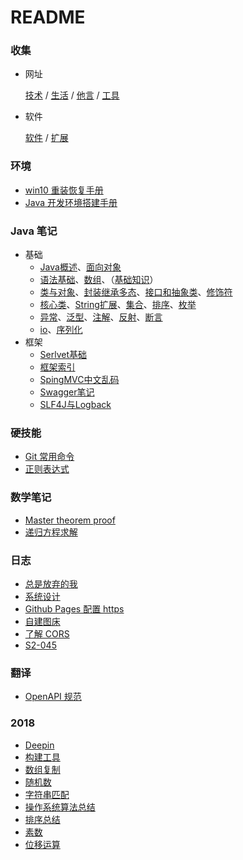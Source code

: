# README

### 收集

- 网址

    [技术](https://dynalist.io/d/FKSHKYjn62yM5sMS5_IeiyqF#z=XXrhJliQk3DyHTdRnz5FNAq8)  /  [生活](https://dynalist.io/d/FKSHKYjn62yM5sMS5_IeiyqF#z=eTD92D6za2ItaF1wbwTc8eqR)  /  [他言](https://dynalist.io/d/FKSHKYjn62yM5sMS5_IeiyqF#z=jiNtA-SJ0l9_xPYbjOw2Nmj6)  /  [工具](https://dynalist.io/d/FKSHKYjn62yM5sMS5_IeiyqF#z=K5YSptvfg1WgCsi_iAnDJBUC)

- 软件

    [软件](https://dynalist.io/d/8azEbSlaQ8kc-P4I8FzpkYRI)  /   [扩展](https://dynalist.io/d/fjmwJujCwx51ycAz6tHt0-7v)

### 环境

- [win10 重装恢复手册](?conf/win10-重装恢复手册.md)
- [Java 开发环境搭建手册](?conf/Java-开发环境搭建手册.md)  

### Java 笔记

- 基础
    - [Java概述](?java/Java-概述.md)、[面向对象](?java/面向对象编程概念.md)
    - [语法基础](?java/Java-语法基础.md)、[数组](?java/Java-数组和arrays类.md)、（[基础知识](?java/Java-基础知识.md)）
    - [类与对象](?java/Java-类与对象.md)、[封装继承多态](?java/Java-封装-继承-多态.md)、[接口和抽象类](?java/Java-接口-抽象类-内部类.md)、[修饰符](?java/Java-修饰符.md)
    - [核心类](?java/Java-核心类.md)、[String扩展](?java/String-扩展.md)、[集合](?java/Java-集合.md)、[排序](?java/Java-排序.md)、[枚举](?java/Java-枚举.md)
    - [异常](?java/Java-异常.md)、[泛型](?java/Java-泛型.md)、[注解](?java/Java-注解.md)、[反射](?java/Java-反射.md)、[断言](?java/Java-断言.md)
    - [io](?java/Java-io.md)、[序列化](?java/Java-序列化.md)
- 框架
    - [Serlvet基础](?java/Java-Servlet.md)
    - [框架索引](?java/java-framework.md)
    - [SpingMVC中文乱码](?java/springmvc-encoding.md)
    - [Swagger笔记](?java/Swagger笔记.md)
    - [SLF4J与Logback](?java/SLF4J-Logback.md)

### 硬技能

- [Git 常用命令](?hard-skills/Git-常用命令.md)     
- [正则表达式](?hard-skills/正则表达式.md)

### 数学笔记

- [Master theorem proof](?math/Master_theorem_proof.md)
- [递归方程求解](?math/递归方程求解.md)

### 日志

- [总是放弃的我](?diary/总是放弃的我.md)
- [系统设计](?diary/系统设计.md)
- [Github Pages 配置 https](?note/Github-Pages-配置-https.md)
- [自建图床](?note/自建图床.md)
- [了解 CORS](?note/了解-CORS.md)
- [S2-045](?note/S2-045.md)

### 翻译

- [OpenAPI 规范](?translation/OpenAPISpecificationZh.md)

### 2018

- [Deepin](?201845/Deepin.md)
- [构建工具](?201845/构建工具.md)
- [数组复制](?201845/数组复制.md)
- [随机数](?201845/随机数.md)
- [字符串匹配](?201845/字符串匹配.md)
- [操作系统算法总结](?201845/操作系统算法总结.md)
- [排序总结](?201845/排序总结.md)
- [素数](?201845/素数.md)
- [位移运算](?201845/位移运算.md)
